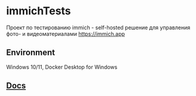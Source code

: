 # immichTests

Проект по тестированию immich - self-hosted решение для управления фото- и видеоматериалами
https://immich.app

## Environment
Windows 10/11, Docker Desktop for Windows

## [Docs](docs)